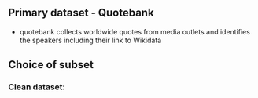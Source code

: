 <!-- ---
layout: post
title: "Conclusions"
# subtitle: "because they lacked opposable thumbs and the brainpower to build a space program."
background: ''
--- -->

## Primary dataset - Quotebank

- quotebank collects worldwide quotes from media outlets and identifies the speakers including their link to Wikidata



## Choice of subset

### Clean dataset: